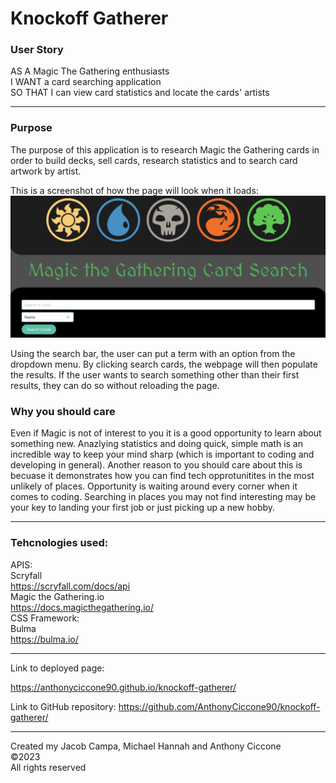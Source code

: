# Knockoff Gatherer

### User Story
AS A Magic The Gathering enthusiasts 
<br>
I WANT a card searching application 
<br>
SO THAT I can view card statistics and locate the cards' artists
<hr>

### Purpose
The purpose of this application is to research Magic the Gathering cards in order to build decks, sell cards, research statistics and to search card artwork by artist. 

This is a screenshot of  how the page will look when it loads:![Alt text](<Screenshot 2023-08-15 at 19.03.50.png>)

Using the search bar, the user can put a term with an option from the dropdown menu. By clicking search cards, the webpage will then populate the results. If the user wants to search something other than their first results, they can do so without reloading the page.


### Why you should care
Even if Magic is not of interest to you it is a good opportunity to learn about something new. Anazlying statistics and doing quick, simple math is an incredible way to keep your mind sharp (which is important to coding and developing in general). Another reason to you should care about this is becuase it demonstrates how you can find tech opprotunitites in the most unlikely of places. Opportunity is waiting around every corner when it comes to coding. Searching in places you may not find interesting may be your key to landing your first job or just picking up a new hobby. 
<hr>

### Tehcnologies used: 

APIS: 
<br>Scryfall 
<br>
https://scryfall.com/docs/api
<br>
Magic the Gathering.io
<br>
https://docs.magicthegathering.io/
<br>
CSS Framework: 
<br>
Bulma
<br>
https://bulma.io/
<br>
<hr>
Link to deployed page:

https://anthonyciccone90.github.io/knockoff-gatherer/

Link to GitHub repository:
https://github.com/AnthonyCiccone90/knockoff-gatherer/

<hr>
Created my Jacob Campa, Michael Hannah and Anthony Ciccone 
<br>
©2023
<br>
All rights reserved